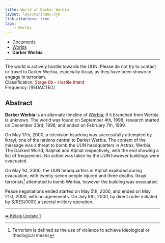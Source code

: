 ```yaml
---
title: World of Darker Werbia
layout: layouts/index.njk
link-citations: true
tags:
    - Worlds
---
```

<nav class="breadcrumb">
    <ul>
        <li><a href="/docs">Documents</a></li>
        <li><a href="/docs/world">Worlds</a></li>
        <li><b>Darker Werbia</b></li>
    </ul>
</nav>
<hr>

<div class="alert danger">
The world is actively hostile towards the UUN. Please do not try to contact or travel to Darker Werbia, especially Ikrayi, as they have been shown to engage in terrorism.
</div>

<div class="alert info">
Classification: <span style="color:darkred;">Stage 0b - Hostile Intent</span><br>
Frequency: [REDACTED]
</div>

## Abstract
**Darker Werbia** is an alternate timeline of <a href="/docs/world/werbia/">Werbia</a>; if it branched from Werbia is unknown. The world was found on September 4th, 1998; research started on December 23rd, 1998, and ended on February 7th, 1999.

On May 17th, 2000, a television hijacking was successfully attempted by Ikrayi, one of the nations central to Darker Werbia. The content of the message was a threat to bomb the UUN headquarters in Aztrax, Werbia, The Darkest World, Ralphat and Alphat respectively, with the end showing a list of frequencies. No action was taken by the UUN however buildings were evacuated.

On May 1st, 2000, the UUN headquarters in Alphat exploded during evacuation, with twenty-seven people injured and three deaths. Ikrayi terrorists[^1] attempted to bomb Werbia, however the building was evacuated.

Peace negotiations ended started on May 5th, 2000, and ended on May 21st, 2000, with no agreements. On July 9th, 2000, by direct order initiated by S/RES/0007, a special military operation.

<hr>
<a href="/docs/world/dwerbia/transcript-1">➥ Kelais Update 1</a>

[^1]: Terrorism is defined as the use of violence to achieve ideological or theological means